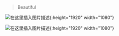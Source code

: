 ﻿> Beautiful

![在这里插入图片描述](/img/arts/1.jpg){:height="1920" width="1080"}

![在这里插入图片描述](/img/arts/2.jpg){:height="1920" width="1080"}
